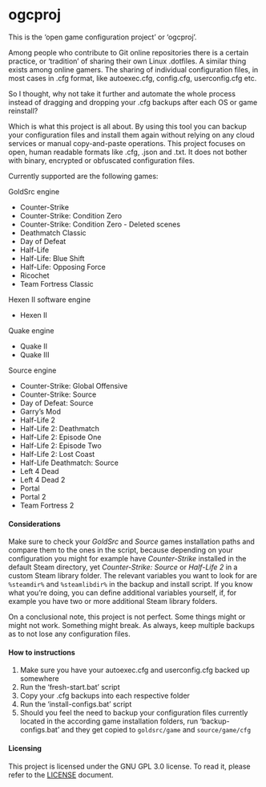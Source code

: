 ogcproj
=======

This is the ‘open game configuration project’ or ‘ogcproj’.

Among people who contribute to Git online repositories there is a certain
practice, or ‘tradition’ of sharing their own Linux .dotfiles. A similar thing
exists among online gamers. The sharing of individual configuration files, in
most cases in .cfg format, like autoexec.cfg, config.cfg, userconfig.cfg etc.

So I thought, why not take it further and automate the whole process instead of
dragging and dropping your .cfg backups after each OS or game reinstall?

Which is what this project is all about. By using this tool you can backup your
configuration files and install them again without relying on any cloud services
or manual copy-and-paste operations. This project focuses on open, human
readable formats like .cfg, .json and .txt. It does not bother with binary,
encrypted or obfuscated configuration files.

Currently supported are the following games:

GoldSrc engine
- Counter-Strike
- Counter-Strike: Condition Zero
- Counter-Strike: Condition Zero - Deleted scenes
- Deathmatch Classic
- Day of Defeat
- Half-Life
- Half-Life: Blue Shift
- Half-Life: Opposing Force
- Ricochet
- Team Fortress Classic

Hexen II software engine
- Hexen II

Quake engine
- Quake II
- Quake III

Source engine
- Counter-Strike: Global Offensive
- Counter-Strike: Source
- Day of Defeat: Source
- Garry’s Mod
- Half-Life 2
- Half-Life 2: Deathmatch
- Half-Life 2: Episode One
- Half-Life 2: Episode Two
- Half-Life 2: Lost Coast
- Half-Life Deathmatch: Source
- Left 4 Dead
- Left 4 Dead 2
- Portal
- Portal 2
- Team Fortress 2

#### Considerations

Make sure to check your *GoldSrc* and *Source* games installation paths and
compare them to the ones in the script, because depending on your configuration
you might for example have *Counter-Strike* installed in the default Steam
directory, yet *Counter-Strike: Source* or *Half-Life 2* in a custom Steam
library folder. The relevant variables you want to look for are `%steamdir%`
and `%steamlibdir%` in the backup and install script. If you know what you’re
doing, you can define additional variables yourself, if, for example you have
two or more additional Steam library folders.

On a conclusional note, this project is not perfect. Some things might or might
not work. Something might break. As always, keep multiple backups as to not
lose any configuration files.

#### How to instructions

1. Make sure you have your autoexec.cfg and userconfig.cfg backed up somewhere
2. Run the ‘fresh-start.bat’ script
3. Copy your .cfg backups into each respective folder
4. Run the ‘install-configs.bat’ script
5. Should you feel the need to backup your configuration files currently
   located in the according game installation folders, run ‘backup-configs.bat’
   and they get copied to `goldsrc/game` and `source/game/cfg`

#### Licensing
This project is licensed under the GNU GPL 3.0 license. To read it, please
refer to the [LICENSE](LICENSE) document.
